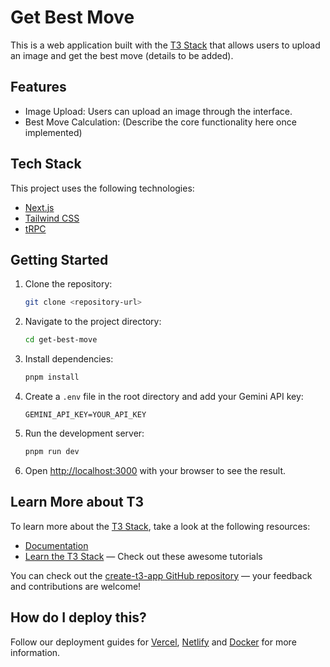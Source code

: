 # Get Best Move

This is a web application built with the [T3 Stack](https://create.t3.gg/) that allows users to upload an image and get the best move (details to be added).

## Features

- Image Upload: Users can upload an image through the interface.
- Best Move Calculation: (Describe the core functionality here once implemented)

## Tech Stack

This project uses the following technologies:

- [Next.js](https://nextjs.org)
- [Tailwind CSS](https://tailwindcss.com)
- [tRPC](https://trpc.io)

## Getting Started

1. Clone the repository:
   ```bash
   git clone <repository-url>
   ```
2. Navigate to the project directory:
   ```bash
   cd get-best-move
   ```
3. Install dependencies:
   ```bash
   pnpm install
   ```
4. Create a `.env` file in the root directory and add your Gemini API key:
   ```
   GEMINI_API_KEY=YOUR_API_KEY
   ```
5. Run the development server:
   ```bash
   pnpm run dev
   ```
6. Open [http://localhost:3000](http://localhost:3000) with your browser to see the result.

## Learn More about T3

To learn more about the [T3 Stack](https://create.t3.gg/), take a look at the following resources:

- [Documentation](https://create.t3.gg/)
- [Learn the T3 Stack](https://create.t3.gg/en/faq#what-learning-resources-are-currently-available) — Check out these awesome tutorials

You can check out the [create-t3-app GitHub repository](https://github.com/t3-oss/create-t3-app) — your feedback and contributions are welcome!

## How do I deploy this?

Follow our deployment guides for [Vercel](https://create.t3.gg/en/deployment/vercel), [Netlify](https://create.t3.gg/en/deployment/netlify) and [Docker](https://create.t3.gg/en/deployment/docker) for more information.
